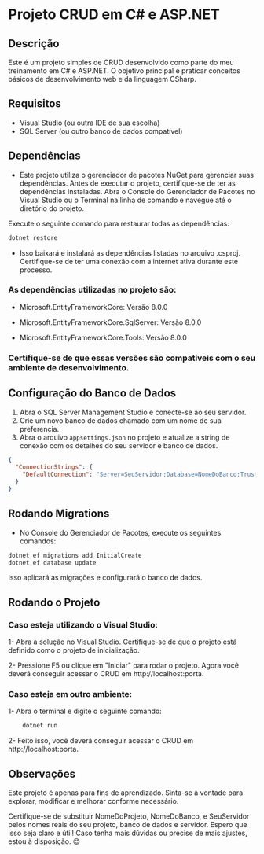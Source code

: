 # Projeto CRUD em C# e ASP.NET

## Descrição
Este é um projeto simples de CRUD desenvolvido como parte do meu treinamento em C# e ASP.NET. O objetivo principal é praticar conceitos básicos de desenvolvimento web e da linguagem CSharp.

## Requisitos
- Visual Studio (ou outra IDE de sua escolha)
- SQL Server (ou outro banco de dados compatível)

## Dependências
- Este projeto utiliza o gerenciador de pacotes NuGet para gerenciar suas dependências. Antes de executar o projeto, certifique-se de ter as dependências instaladas. Abra o Console do Gerenciador de Pacotes no Visual Studio ou o Terminal na linha de comando e navegue até o diretório do projeto.

Execute o seguinte comando para restaurar todas as dependências:

```bash
dotnet restore
```

- Isso baixará e instalará as dependências listadas no arquivo .csproj. Certifique-se de ter uma conexão com a internet ativa durante este processo.

### As dependências utilizadas no projeto são:
- Microsoft.EntityFrameworkCore: Versão 8.0.0

- Microsoft.EntityFrameworkCore.SqlServer: Versão 8.0.0

- Microsoft.EntityFrameworkCore.Tools: Versão 8.0.0

### Certifique-se de que essas versões são compatíveis com o seu ambiente de desenvolvimento.

## Configuração do Banco de Dados

1. Abra o SQL Server Management Studio e conecte-se ao seu servidor.
2. Crie um novo banco de dados chamado com um nome de sua preferencia.
3. Abra o arquivo `appsettings.json` no projeto e atualize a string de conexão com os detalhes do seu servidor e banco de dados.

```json
{
  "ConnectionStrings": {
    "DefaultConnection": "Server=SeuServidor;Database=NomeDoBanco;Trusted_Connection=True;MultipleActiveResultSets=true"
  }
}
```

## Rodando Migrations

- No Console do Gerenciador de Pacotes, execute os seguintes comandos:

```bash
dotnet ef migrations add InitialCreate
dotnet ef database update
```
Isso aplicará as migrações e configurará o banco de dados.

## Rodando o Projeto

### Caso esteja utilizando o Visual Studio: 

1- Abra a solução no Visual Studio. Certifique-se de que o projeto está definido como o projeto de inicialização.

2- Pressione F5 ou clique em "Iniciar" para rodar o projeto.
Agora você deverá conseguir acessar o CRUD em http://localhost:porta.

### Caso esteja em outro ambiente:
1- Abra o terminal e digite o seguinte comando:

```bash
    dotnet run
```
2- Feito isso, você deverá conseguir acessar o CRUD em http://localhost:porta.

## Observações
Este projeto é apenas para fins de aprendizado. Sinta-se à vontade para explorar, modificar e melhorar conforme necessário.

Certifique-se de substituir NomeDoProjeto, NomeDoBanco, e SeuServidor pelos nomes reais do seu projeto, banco de dados e servidor. Espero que isso seja claro e útil! Caso tenha mais dúvidas ou precise de mais ajustes, estou à disposição. 😊